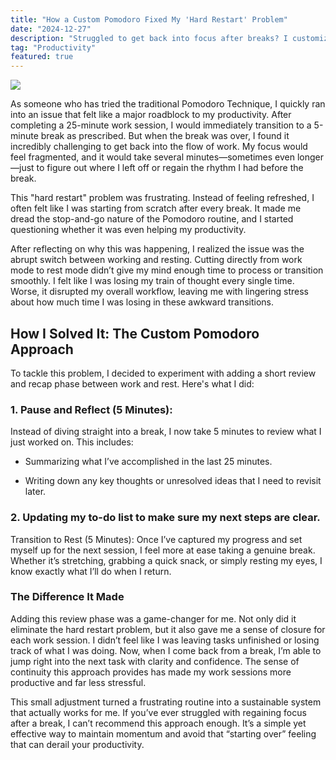 ```yaml
---
title: "How a Custom Pomodoro Fixed My 'Hard Restart' Problem"
date: "2024-12-27"
description: "Struggled to get back into focus after breaks? I customized the Pomodoro technique to include a quick review phase, and it’s been a game-changer for my productivity. Here’s how it works!"
tag: "Productivity"
featured: true
---
```


<img src="/images/blog/How-a-Custom-Pomodoro-Technique-Helped-Me-Overcome-the-Hard-Restart-Problem.jpg" />

As someone who has tried the traditional Pomodoro Technique, I quickly ran into an issue that felt like a major roadblock to my productivity. After completing a 25-minute work session, I would immediately transition to a 5-minute break as prescribed. But when the break was over, I found it incredibly challenging to get back into the flow of work. My focus would feel fragmented, and it would take several minutes—sometimes even longer—just to figure out where I left off or regain the rhythm I had before the break.

This "hard restart" problem was frustrating. Instead of feeling refreshed, I often felt like I was starting from scratch after every break. It made me dread the stop-and-go nature of the Pomodoro routine, and I started questioning whether it was even helping my productivity.

After reflecting on why this was happening, I realized the issue was the abrupt switch between working and resting. Cutting directly from work mode to rest mode didn’t give my mind enough time to process or transition smoothly. I felt like I was losing my train of thought every single time. Worse, it disrupted my overall workflow, leaving me with lingering stress about how much time I was losing in these awkward transitions.

## How I Solved It: The Custom Pomodoro Approach

To tackle this problem, I decided to experiment with adding a short review and recap phase between work and rest. Here's what I did:

### 1. Pause and Reflect (5 Minutes):

Instead of diving straight into a break, I now take 5 minutes to review what I just worked on. This includes:

- Summarizing what I’ve accomplished in the last 25 minutes.

- Writing down any key thoughts or unresolved ideas that I need to revisit later.

### 2. Updating my to-do list to make sure my next steps are clear.

Transition to Rest (5 Minutes):
Once I’ve captured my progress and set myself up for the next session, I feel more at ease taking a genuine break. Whether it’s stretching, grabbing a quick snack, or simply resting my eyes, I know exactly what I’ll do when I return.

### The Difference It Made

Adding this review phase was a game-changer for me. Not only did it eliminate the hard restart problem, but it also gave me a sense of closure for each work session. I didn’t feel like I was leaving tasks unfinished or losing track of what I was doing. Now, when I come back from a break, I’m able to jump right into the next task with clarity and confidence. The sense of continuity this approach provides has made my work sessions more productive and far less stressful.

This small adjustment turned a frustrating routine into a sustainable system that actually works for me. If you’ve ever struggled with regaining focus after a break, I can’t recommend this approach enough. It’s a simple yet effective way to maintain momentum and avoid that “starting over” feeling that can derail your productivity.
